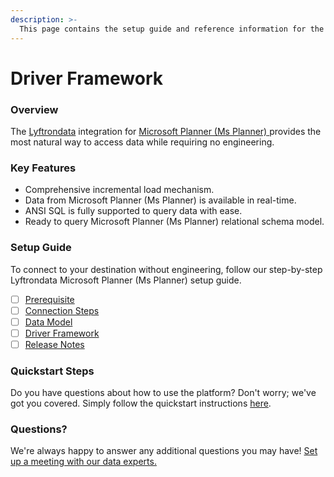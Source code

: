 ```yaml
---
description: >-
  This page contains the setup guide and reference information for the Microsoft Planner (Ms Planner) source connector.
---
```


# Driver Framework

### Overview

The [Lyftrondata](https://www.lyftrondata.com/) integration for [Microsoft Planner (Ms Planner)](https://www.lyftrondata.com/integration/microsoft-planner-(ms-planner)/)[ ](https://www.lyftrondata.com/integration/microsoft-planner-(ms-planner)/)provides the most natural way to access data while requiring no engineering.

### Key Features

* Comprehensive incremental load mechanism.
* Data from Microsoft Planner (Ms Planner) is available in real-time.&#x20;
* ANSI SQL is fully supported to query data with ease.
* Ready to query Microsoft Planner (Ms Planner) relational schema model.

### Setup Guide

To connect to your destination without engineering, follow our step-by-step Lyftrondata Microsoft Planner (Ms Planner) setup guide.

* [ ] [Prerequisite](../../business-analytics/microsoft-planner-(ms-planner)/prerequisite.md)
* [ ] [Connection Steps](../../business-analytics/microsoft-planner-(ms-planner)/connection-steps.md)
* [ ] [Data Model](../../business-analytics/microsoft-planner-(ms-planner)/data-model/)
* [ ] [Driver Framework](../../business-analytics/microsoft-planner-(ms-planner)/driver-framework/)
* [ ] [Release Notes](../../business-analytics/microsoft-planner-(ms-planner)/release-notes.md)

### Quickstart Steps

Do you have questions about how to use the platform? Don't worry; we've got you covered. Simply follow the quickstart instructions [here](../../../quickstart-steps.md).

### Questions? <a href="#questions" id="questions"></a>

We're always happy to answer any additional questions you may have! [Set up a meeting with our data experts.](https://www.lyftrondata.com/book-a-meeting/)


